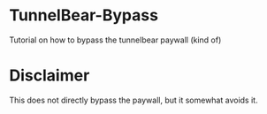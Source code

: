 # TunnelBear-Bypass
Tutorial on how to bypass the tunnelbear paywall (kind of)

# Disclaimer
This does not directly bypass the paywall, but it somewhat avoids it.
